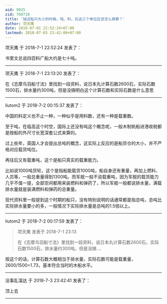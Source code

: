```yaml
---
aid: 9025
zid: 760710
title: '描述船只大小的时候，吨、料、石这三个单位应该怎么换算？'
author: 项天鹰
date: 2018-07-01 22:52:24+07:00
lastmod: 2018-07-03 23:42:00+07:00
---
```


项天鹰 于 2018-7-1 22:52:24 发表了：

书里文总说四百料广船大约是七十吨。

---------

项天鹰 于 2018-7-1 23:13:20 发表了：

在《志摩鸟羽船寸法》里找到一段资料，说日本丸计算石数2600石，实际石数1500石，排水量约300吨，但是没搞明白这个计算石数和实际石数是什么意思

---------

liutom2 于 2018-7-2 00:15:37 发表了：

中国的料定义也不止一种，一种似乎是用料数，还有一种是载重数。

至于吨，在临高这个时空，国际上还没有吨这个概念呢，一般木制帆船进港收税都是按船的外尺寸长宽深套公式来算的。

过上些年，英国人才会提出总吨的概念，这实际上反应的是船货仓的大小，并不严格对应载货吨位。

再往后又有载重吨，这个是船只真实的载重能力。

比如说1000吨货轮，这个是指船能载货1000吨，船自身还有重量，再加上燃料、人员等，一般总重量得到1300吨。而军舰一般不说载重吨，因为军舰的载货能力几乎不值一提，全部空间都用来装燃料和弹药了，所以军舰一般都说排水量，满载排水量就是装满燃料和弹药的总重量。

现代资料里一般提到这个时期的船只，没有特别说明的话通常都是指总吨，总吨比实际排水量要小的多，一般情况下实际排水量是总吨的1.5倍以上。

---------

liutom2 于 2018-7-2 00:17:59 发表了：

> 项天鹰 发表于 2018-7-1 23:13
> 
> 在《志摩鸟羽船寸法》里找到一段资料，说日本丸计算石数2600石，实际石数1500石，排水量约300吨，但是没搞 ...



按这个的话，计算石数大概相当于排水量，实际石数可能是载重量，2600/1500=1.73，基本符合当时的木船水平。

---------

没事乱溜达 于 2018-7-3 23:42:41 发表了：

顶上去

---------

